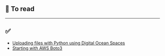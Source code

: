 ## 📖  To read


<hr>

## ✅ 
- [Uploading files with Python using Digital Ocean Spaces](https://medium.com/@tatianatylosky/uploading-files-with-python-using-digital-ocean-spaces-58c9a57eb05b)
- [Starting with AWS Boto3](https://medium.com/@luiscelismx/starting-with-aws-boto3-6a5e8c70a1ca)
